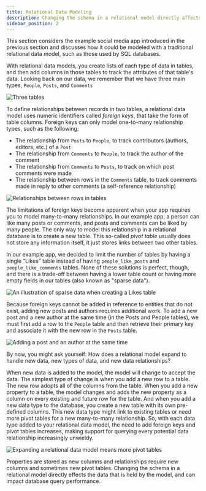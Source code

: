 ```yaml
---
title: Relational Data Modeling
description: Changing the schema in a relational model directly affects the data that is held by the model, and can impact database query performance.
sidebar_position: 2
---
```


This section considers the example social media app introduced in the previous
section and discusses how it could be modeled with a traditional relational
data model, such as those used by SQL databases.

With relational data models, you create lists of each type of data in tables,
and then add columns in those tables to track the attributes of that table's
data. Looking back on our data, we remember that we have three main types,
`People`, `Posts`, and `Comments`

![Three tables](/images/data-model/evolution-4.png)

To define relationships between records in two tables, a relational data model
uses numeric identifiers called *foreign keys*, that take the form of table
columns. Foreign keys can only model one-to-many relationship types, such as the
following:
* The relationship from `Posts` to `People`, to track contributors (authors,
  editors, etc.) of a `Post`
* The relationship from `Comments` to `People`, to track the author of the comment
* The relationship from `Comments` to `Posts`, to track on which post comments were
  made
* The relationship between rows in the `Comments` table, to track comments made in
  reply to other comments (a self-reference relationship)

![Relationships between rows in tables](/images/data-model/evolution-5.png)

The limitations of foreign keys become apparent when your app requires you to
model  many-to-many relationships. In our example app, a person can like many
posts or comments, and posts and comments can be liked by many people. The only
way to model this relationship in a relational database is to create a new
table. This so-called *pivot table* usually does not store any information
itself, it just stores links between two other tables.

In our example app, we decided to limit the number of tables by having a
single “Likes” table instead of having `people_like_posts` and
`people_like_comments` tables. None of these solutions is perfect, though, and
there is a trade-off between having a lower table count or having more
empty fields in our tables (also known as "sparse data").

![An illustration of sparse data when creating a Likes table](/images/data-model/evolution-6.png)

Because foreign keys cannot be added in reference to entities that do not exist,
adding new posts and authors requires additional work. To add a new post and a
new author at the same time (in the Posts and People tables), we must first add
a row to the `People` table and then retrieve their primary key and associate it
with the new row in the `Posts` table.

![Adding a post and an author at the same time](/images/data-model/evolution-7.png)

By now, you might ask yourself: How does a relational model expand to handle new
data, new types of data, and new data relationships?

When new data is added to the model, the model will change to accept the data.
The simplest type of change is when you add a new row  to a table. The new row
adopts all of the columns from the table. When you add a new property
to a table, the model changes and adds the new property as a column on every
existing and future row for the table. And when you add a new data type to the
database, you create a new table with its own pre-defined columns. This new 
data type might link to existing tables or need more pivot tables for 
a new many-to-many relationship. So, with each data type added to your
relational data model, the need to add foreign keys and pivot tables increases,
making support for querying every potential data relationship increasingly
unwieldy.

![Expanding a relational data model means more pivot tables](/images/data-model/evolution-8.png)

Properties are stored as new columns and relationships require new columns and
sometimes new pivot tables. Changing the schema in a relational model directly effects the data that is held by the model, and can impact database query performance. 

